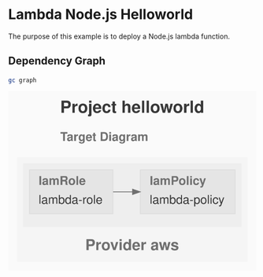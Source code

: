 # Lambda Node.js Helloworld

The purpose of this example is to deploy a Node.js lambda function.

## Dependency Graph

```sh
gc graph
```

![GraphTarget](diagram-target.svg)
